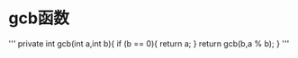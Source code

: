 # gcb函数

'''
private int  gcb(int a,int b){
	if (b == 0){
		return a;
	}
	return gcb(b,a % b);
}
''' 




